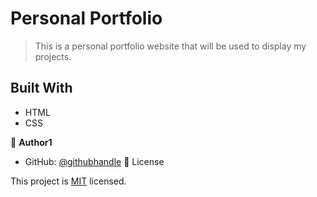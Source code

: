 # Personal Portfolio

> This is a personal portfolio website that will be used to display my projects.




## Built With

- HTML
- CSS

👤 **Author1**

- GitHub: [@githubhandle](https://github.com/githubhandle)
📝 License

This project is [MIT](./MIT.md) licensed.